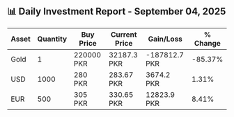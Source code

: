## 📊 Daily Investment Report - September 04, 2025

| Asset | Quantity | Buy Price | Current Price | Gain/Loss | % Change |
|-------|----------|-----------|----------------|------------|----------|
| Gold | 1 | 220000 PKR | 32187.3 PKR | -187812.7 PKR | -85.37% |
| USD | 1000 | 280 PKR | 283.67 PKR | 3674.2 PKR | 1.31% |
| EUR | 500 | 305 PKR | 330.65 PKR | 12823.9 PKR | 8.41% |
